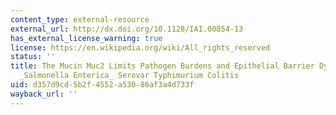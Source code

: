 ```yaml
---
content_type: external-resource
external_url: http://dx.doi.org/10.1128/IAI.00854-13
has_external_license_warning: true
license: https://en.wikipedia.org/wiki/All_rights_reserved
status: ''
title: The Mucin Muc2 Limits Pathogen Burdens and Epithelial Barrier Dysfunction during
  _Salmonella Enterica_ Serovar Typhimurium Colitis
uid: d357d9cd-5b2f-4552-a530-86af3a4d733f
wayback_url: ''
---
```

